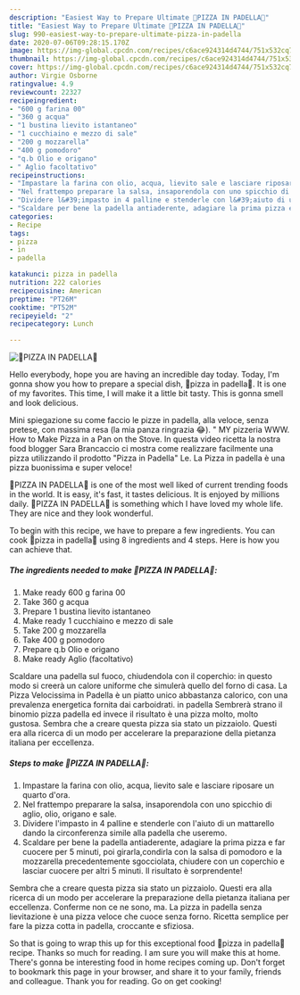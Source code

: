 ```yaml
---
description: "Easiest Way to Prepare Ultimate 🍕PIZZA IN PADELLA🍳"
title: "Easiest Way to Prepare Ultimate 🍕PIZZA IN PADELLA🍳"
slug: 990-easiest-way-to-prepare-ultimate-pizza-in-padella
date: 2020-07-06T09:28:15.170Z
image: https://img-global.cpcdn.com/recipes/c6ace924314d4744/751x532cq70/🍕pizza-in-padella🍳-recipe-main-photo.jpg
thumbnail: https://img-global.cpcdn.com/recipes/c6ace924314d4744/751x532cq70/🍕pizza-in-padella🍳-recipe-main-photo.jpg
cover: https://img-global.cpcdn.com/recipes/c6ace924314d4744/751x532cq70/🍕pizza-in-padella🍳-recipe-main-photo.jpg
author: Virgie Osborne
ratingvalue: 4.9
reviewcount: 22327
recipeingredient:
- "600 g farina 00"
- "360 g acqua"
- "1 bustina lievito istantaneo"
- "1 cucchiaino e mezzo di sale"
- "200 g mozzarella"
- "400 g pomodoro"
- "q.b Olio e origano"
- " Aglio facoltativo"
recipeinstructions:
- "Impastare la farina con olio, acqua, lievito sale e lasciare riposare un quarto d&#39;ora."
- "Nel frattempo preparare la salsa, insaporendola con uno spicchio di aglio, olio, origano e sale."
- "Dividere l&#39;impasto in 4 palline e stenderle con l&#39;aiuto di un mattarello dando la circonferenza simile alla padella che useremo."
- "Scaldare per bene la padella antiaderente, adagiare la prima pizza e far cuocere per 5 minuti, poi girarla,condirla con la salsa di pomodoro e la mozzarella precedentemente sgocciolata, chiudere con un coperchio e lasciar cuocere per altri 5 minuti. Il risultato è sorprendente!"
categories:
- Recipe
tags:
- pizza
- in
- padella

katakunci: pizza in padella 
nutrition: 222 calories
recipecuisine: American
preptime: "PT26M"
cooktime: "PT52M"
recipeyield: "2"
recipecategory: Lunch

---
```



![🍕PIZZA IN PADELLA🍳](https://img-global.cpcdn.com/recipes/c6ace924314d4744/751x532cq70/🍕pizza-in-padella🍳-recipe-main-photo.jpg)

Hello everybody, hope you are having an incredible day today. Today, I'm gonna show you how to prepare a special dish, 🍕pizza in padella🍳. It is one of my favorites. This time, I will make it a little bit tasty. This is gonna smell and look delicious.

Mini spiegazione su come faccio le pizze in padella, alla veloce, senza pretese, con massima resa (la mia panza ringrazia 😂). &#34; MY pizzeria WWW. How to Make Pizza in a Pan on the Stove. In questa video ricetta la nostra food blogger Sara Brancaccio ci mostra come realizzare facilmente una pizza utilizzando il prodotto &#34;Pizza in Padella&#34; Le. La Pizza in padella è una pizza buonissima e super veloce!

🍕PIZZA IN PADELLA🍳 is one of the most well liked of current trending foods in the world. It is easy, it's fast, it tastes delicious. It is enjoyed by millions daily. 🍕PIZZA IN PADELLA🍳 is something which I have loved my whole life. They are nice and they look wonderful.


To begin with this recipe, we have to prepare a few ingredients. You can cook 🍕pizza in padella🍳 using 8 ingredients and 4 steps. Here is how you can achieve that.

<!--inarticleads1-->

##### The ingredients needed to make 🍕PIZZA IN PADELLA🍳:

1. Make ready 600 g farina 00
1. Take 360 g acqua
1. Prepare 1 bustina lievito istantaneo
1. Make ready 1 cucchiaino e mezzo di sale
1. Take 200 g mozzarella
1. Take 400 g pomodoro
1. Prepare q.b Olio e origano
1. Make ready  Aglio (facoltativo)


Scaldare una padella sul fuoco, chiudendola con il coperchio: in questo modo si creerà un calore uniforme che simulerà quello del forno di casa. La Pizza Velocissima in Padella è un piatto unico abbastanza calorico, con una prevalenza energetica fornita dai carboidrati. in padella Sembrerà strano il binomio pizza padella ed invece il risultato è una pizza molto, molto gustosa. Sembra che a creare questa pizza sia stato un pizzaiolo. Questi era alla ricerca di un modo per accelerare la preparazione della pietanza italiana per eccellenza. 

<!--inarticleads2-->

##### Steps to make 🍕PIZZA IN PADELLA🍳:

1. Impastare la farina con olio, acqua, lievito sale e lasciare riposare un quarto d&#39;ora.
1. Nel frattempo preparare la salsa, insaporendola con uno spicchio di aglio, olio, origano e sale.
1. Dividere l&#39;impasto in 4 palline e stenderle con l&#39;aiuto di un mattarello dando la circonferenza simile alla padella che useremo.
1. Scaldare per bene la padella antiaderente, adagiare la prima pizza e far cuocere per 5 minuti, poi girarla,condirla con la salsa di pomodoro e la mozzarella precedentemente sgocciolata, chiudere con un coperchio e lasciar cuocere per altri 5 minuti. Il risultato è sorprendente!


Sembra che a creare questa pizza sia stato un pizzaiolo. Questi era alla ricerca di un modo per accelerare la preparazione della pietanza italiana per eccellenza. Conferme non ce ne sono, ma. La pizza in padella senza lievitazione è una pizza veloce che cuoce senza forno. Ricetta semplice per fare la pizza cotta in padella, croccante e sfiziosa. 

So that is going to wrap this up for this exceptional food 🍕pizza in padella🍳 recipe. Thanks so much for reading. I am sure you will make this at home. There's gonna be interesting food in home recipes coming up. Don't forget to bookmark this page in your browser, and share it to your family, friends and colleague. Thank you for reading. Go on get cooking!
